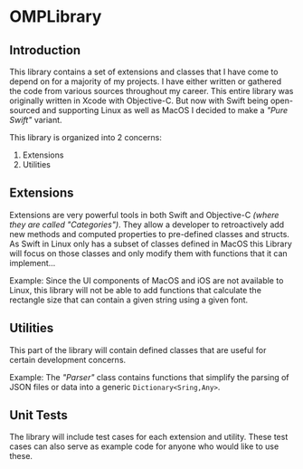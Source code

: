 <!-- markdownlint-disable MD001 MD033 -->
# OMPLibrary

## Introduction

This library contains a set of extensions and classes that I have come to depend on for a majority of my projects. I have either written or gathered the code from various sources throughout my career. This entire library was originally written in Xcode with Objective-C. But now with Swift being open-sourced and supporting Linux as well as MacOS I decided to make a *"Pure Swift"* variant.

This library is organized into 2 concerns:

1. Extensions
2. Utilities

## Extensions

Extensions are very powerful tools in both Swift and Objective-C *(where they are called "Categories")*. They allow a developer to retroactively add new methods and computed properties to pre-defined classes and structs. As Swift in Linux only has a subset of classes defined in MacOS this Library will focus on those classes and only modify them with functions that it can implement...

Example: Since the UI components of MacOS and iOS are not available to Linux, this library will not be able to add functions that calculate the rectangle size that can contain a given string using a given font.

## Utilities

This part of the library will contain defined classes that are useful for certain development concerns.

Example: The *"Parser"* class contains functions that simplify the parsing of JSON files or data into a generic `Dictionary<Sring,Any>`.

## Unit Tests

The library will include test cases for each extension and utility. These test cases can also serve as example code for anyone who would like to use these.
